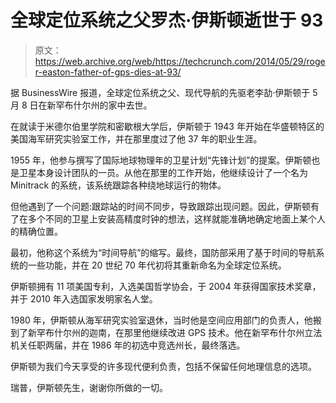 # 全球定位系统之父罗杰·伊斯顿逝世于 93 

> 原文：<https://web.archive.org/web/https://techcrunch.com/2014/05/29/roger-easton-father-of-gps-dies-at-93/>

据 BusinessWire 报道，全球定位系统之父、现代导航的先驱老李劼·伊斯顿于 5 月 8 日在新罕布什尔州的家中去世。

在就读于米德尔伯里学院和密歇根大学后，伊斯顿于 1943 年开始在华盛顿特区的美国海军研究实验室工作，并在那里度过了他 37 年的职业生涯。

1955 年，他参与撰写了国际地球物理年的卫星计划“先锋计划”的提案。伊斯顿也是卫星本身设计团队的一员。从他在那里的工作开始，他继续设计了一个名为 Minitrack 的系统，该系统跟踪各种绕地球运行的物体。

但他遇到了一个问题:跟踪站的时间不同步，导致跟踪出现问题。因此，伊斯顿有了在多个不同的卫星上安装高精度时钟的想法，这样就能准确地确定地面上某个人的精确位置。

最初，他称这个系统为“时间导航”的缩写。最终，国防部采用了基于时间的导航系统的一些功能，并在 20 世纪 70 年代初将其重新命名为全球定位系统。

伊斯顿拥有 11 项美国专利，入选美国哲学协会，于 2004 年获得国家技术奖章，并于 2010 年入选国家发明家名人堂。

1980 年，伊斯顿从海军研究实验室退休，当时他是空间应用部门的负责人，他搬到了新罕布什尔州的迦南，在那里他继续改进 GPS 技术。他在新罕布什尔州立法机关任职两届，并在 1986 年的初选中竞选州长，最终落选。

伊斯顿为我们今天享受的许多现代便利负责，包括不保留任何地理信息的选项。

瑞普，伊斯顿先生，谢谢你所做的一切。